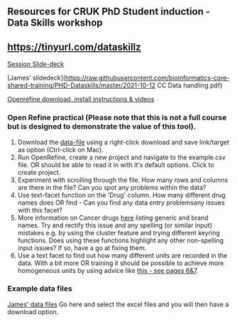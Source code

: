 ## Resources for CRUK PhD Student induction - Data Skills workshop

## https://tinyurl.com/dataskillz

[Session Slide-deck](https://raw.githubusercontent.com/bioinformatics-core-shared-training/PHD-Dataskills/master/Data-skills-workshop.pdf)

[James' slidedeck](https://raw.githubusercontent.com/bioinformatics-core-shared-training/PHD-Dataskills/master/2021-10-12 CC Data handling.pdf)

[Openrefine download, install instructions & videos](http://openrefine.org)

### Open Refine practical (Please note that this is not a full course but is designed to demonstrate the value of this tool).
1. Download the [data-file](https://raw.githubusercontent.com/bioinformatics-core-shared-training/PHD-Dataskills/master/example.csv?token=ADJJD7VXDDZ3ZXKAFI4KI4K5VGPLS) using a right-click download and save link/target as option (Ctrl-click on Mac).
2. Run OpenRefine, create a new project and navigate to the example.csv file. OR should
be able to read it in with it's default options. Click to create project.
3. Experiment with scrolling through the file. How many rows and columns are there in the file? Can you spot any problems within the data?
4. Use text-facet function on the 'Drug' column. How many different drug names does OR find - Can you find any data entry problemsany issues with this facet?
5. More information on Cancer drugs [here](https://www.cancerresearchuk.org/about-cancer/cancer-in-general/treatment/cancer-drugs/drugs) listing generic and brand names. Try and rectify this issue and any spelling (or similar input) mistakes e.g. by using the cluster feature and trying different keyring functions. Does using these functions highlight any other non-spelling input issues? If so, have a go at fixing them.
6. Use a text facet to find out how many different units are recorded in the data.
With a bit more OR training it should be possible to achieve more homogeneous units by using advice like [this - see pages 6&7](https://www.fda.gov/media/72309/download).

### Example data files
[James' data files](https://github.com/bioinformatics-core-shared-training/PHD-Dataskills) Go here and select the excel files and you will then have a download option.   

